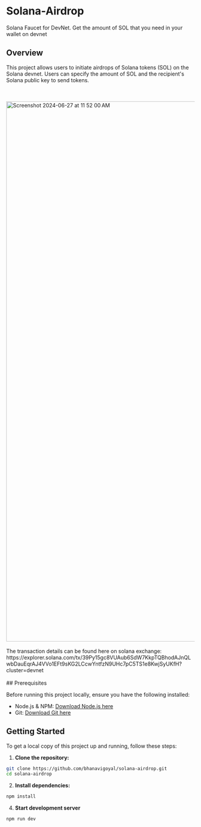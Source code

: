 # Solana-Airdrop
Solana Faucet for DevNet. Get the amount of SOL that you need in your wallet on devnet
## Overview

This project allows users to initiate airdrops of Solana tokens (SOL) on the Solana devnet. Users can specify the amount of SOL and the recipient's Solana public key to send tokens.

<br>
<br>
<img width="1440" alt="Screenshot 2024-06-27 at 11 52 00 AM" src="https://github.com/bhanavigoyal/solana-airdrop/assets/121297421/0cccfb85-7c50-4788-a2b8-f06199415354">
<br>
<br>
The transaction details can be found here on solana exchange: <link>https://explorer.solana.com/tx/39Py15gc8VUAub6SdW7KkpTQBhodAJnQLwbDauEqrAJ4VVo1EFt9sKG2LCcwYntfzN9UHc7pC5TS1e8KwjSyUKfH?cluster=devnet</link>
<br>
<br>
## Prerequisites

Before running this project locally, ensure you have the following installed:
- Node.js & NPM: [Download Node.js here](https://nodejs.org/)
- Git: [Download Git here](https://git-scm.com/)

## Getting Started

To get a local copy of this project up and running, follow these steps:

1. **Clone the repository:**
```bash
git clone https://github.com/bhanavigoyal/solana-airdrop.git
cd solana-airdrop
```

2. **Install dependencies:**
```bash
npm install
```

4. **Start development server**
```bash
npm run dev
```
